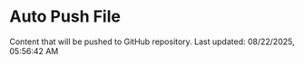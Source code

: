# Auto Push File

Content that will be pushed to GitHub repository.
Last updated: 08/22/2025, 05:56:42 AM